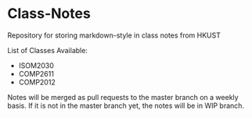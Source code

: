 # Class-Notes
Repository for storing markdown-style in class notes from HKUST

List of Classes Available:
- ISOM2030
- COMP2611
- COMP2012

Notes will be merged as pull requests to the master branch on a weekly basis.
If it is not in the master branch yet, the notes will be in WIP branch.